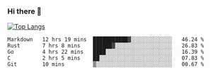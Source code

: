 ### Hi there 👋

<!--
**3Xpl0it3r/3Xpl0it3r** is a ✨ _special_ ✨ repository because its `README.md` (this file) appears on your GitHub profile.

Here are some ideas to get you started:

- 🔭 I’m currently working on ...
- 🌱 I’m currently learning ...
- 👯 I’m looking to collaborate on ...
- 🤔 I’m looking for help with ...
- 💬 Ask me about ...
- 📫 How to reach me: ...
- 😄 Pronouns: ...
- ⚡ Fun fact: ...
-->


[![Top Langs](https://github-readme-stats.vercel.app/api/top-langs/?username=3Xpl0it3r&layout=compact)](https://github.com/3Xpl0it3r/3Xpl0it3r)

<!--START_SECTION:waka-->
```text
Markdown   12 hrs 19 mins  ███████████▓░░░░░░░░░░░░░   46.24 % 
Rust       7 hrs 8 mins    ██████▓░░░░░░░░░░░░░░░░░░   26.83 % 
Go         4 hrs 22 mins   ████░░░░░░░░░░░░░░░░░░░░░   16.39 % 
C          2 hrs 5 mins    ██░░░░░░░░░░░░░░░░░░░░░░░   07.83 % 
Git        10 mins         ▒░░░░░░░░░░░░░░░░░░░░░░░░   00.67 % 
```
<!--END_SECTION:waka-->
